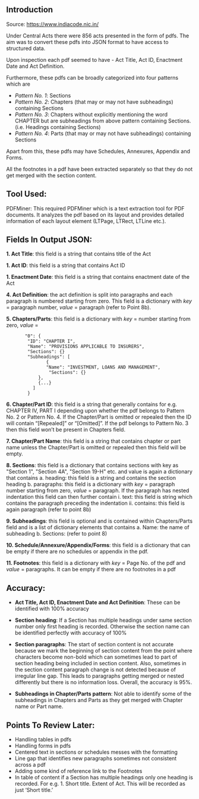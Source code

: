 ## Introduction
Source:  https://www.indiacode.nic.in/ 

Under Central Acts there were 856 acts presented in the form of pdfs. The aim was to convert these pdfs into JSON format to have access to structured data.

Upon inspection each pdf seemed to have - Act Title, Act ID, Enactment Date and Act Definition.

Furthermore, these pdfs can be broadly categorized into four patterns which are
* *Pattern No. 1*: Sections
* *Pattern No. 2*: Chapters (that may or may not have subheadings) containing Sections
* *Pattern No. 3*: Chapters without explicitly mentioning the word CHAPTER but are subheadings from above pattern containing Sections. (i.e. Headings containing Sections)
* *Pattern No. 4*: Parts (that may or may not have subheadings) containing Sections

Apart from this, these pdfs may have Schedules, Annexures, Appendix and Forms.

All the footnotes in a pdf have been extracted separately so that they do not get merged with the section content.

## Tool Used:
PDFMiner: This required PDFMiner which is a text extraction tool for PDF documents. It analyzes the pdf based on its layout and provides detailed information of each layout element (LTPage, LTRect, LTLine etc.).


## Fields In Output JSON:

**1. Act Title**: this field is a string that contains title of the Act

**1. Act ID**: this field is a string that contains Act ID

**1. Enactment Date**: this field is a string that contains enactment date of the Act
 
**4. Act Definition**: the act definition is split into paragraphs and each paragraph is numbered starting from zero. This field is a dictionary with *key* = paragraph number, *value* = paragraph (refer to Point 8b).

**5. Chapters/Parts**: this field is a dictionary with *key* = number starting from zero, *value* =

		   "0": {
			"ID": "CHAPTER I",
			"Name": "PROVISIONS APPLICABLE TO INSURERS",
			"Sections": {}
			"Subheadings": [
			       {
				   "Name": "INVESTMENT, LOANS AND MANAGEMENT",
				    "Sections": {}
				},
				{...}
			  ]
			}


**6. Chapter/Part ID**: this field is a string that generally contains for e.g. CHAPTER IV, PART I depending upon whether the pdf belongs to Pattern No. 2 or Pattern No. 4. If the Chapter/Part is omitted or repealed then the ID will contain “[Repealed]” or “[Omitted]”. If the pdf belongs to Pattern No. 3 then this field won’t be present in Chapters field.

**7. Chapter/Part Name**: this field is a string that contains chapter or part name unless the Chapter/Part is omitted or repealed then this field will be empty.

**8. Sections**: this field is a dictionary that contains sections with key as "Section 1", "Section 4A", "Section 19-H" etc. and value is again a dictionary that contains
	a. heading: this field is a string and contains the section heading
	b. paragraphs: this field is a dictionary with *key* = paragraph number starting from zero, *value* = paragraph. If the paragraph has nested indentation this field can then further contain
		i. text: this field is string which contains the paragraph preceding the indentation
		ii. contains: this field is again paragraph (refer to point 8b)

**9. Subheadings**: this field is optional and is contained within Chapters/Parts field and is a list of dictionary elements that contains
	a. Name: the name of subheading
	b. Sections: (refer to point 8)

**10. Schedule/Annexure/Appendix/Forms**: this field is a dictionary that can be empty if there are no schedules or appendix in the pdf.

**11. Footnotes**: this field is a dictionary with *key* = Page No. of the pdf and *value* = paragraphs. It can be empty if there are no footnotes in a pdf


## Accuracy:

* **Act Title, Act ID, Enactment Date and Act Definition**:
	These can be identified with 100% accuracy

* **Section heading**:
	If a Section has multiple headings under same section number only first heading is recorded. Otherwise the section name can be identified perfectly with accuracy of 100%

* **Section paragraphs**:
	The start of section content is not accurate because we mark the beginning of section content from the point where characters become non-bold which can sometimes lead to part of section heading being included in section content. Also, sometimes in the section content paragraph change is not detected because of irregular line gap. This leads to paragraphs getting merged or nested differently but there is no information loss. Overall, the accuracy is 95%.

* **Subheadings in Chapter/Parts pattern**:
	Not able to identify some of the subheadings in Chapters and Parts as they get merged with Chapter name or Part name.



## Points To Review Later:
* Handling tables in pdfs
* Handling forms in pdfs
* Centered text in sections or schedules messes with the formatting
* Line gap that identifies new paragraphs sometimes not consistent across a pdf
* Adding some kind of reference link to the Footnotes
* In table of content if a Section has multiple headings only one heading is recorded. For e.g. 
	     1. Short title.
		Extent of Act.
  This will be recorded as just ‘Short title.’
